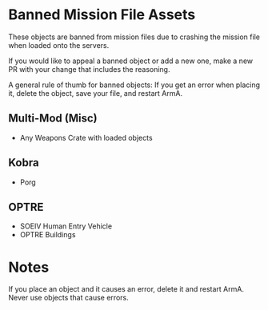 # Banned Mission File Assets
These objects are banned from mission files due to crashing the mission file when loaded onto the servers. 

If you would like to appeal a banned object or add a new one, make a new PR with your change that includes the reasoning.

A general rule of thumb for banned objects: If you get an error when placing it, delete the object, save your file, and restart ArmA.

## Multi-Mod (Misc)
- Any Weapons Crate with loaded objects

## Kobra
- Porg

## OPTRE
- SOEIV Human Entry Vehicle
- OPTRE Buildings

# Notes
If you place an object and it causes an error, delete it and restart ArmA. Never use objects that cause errors.
